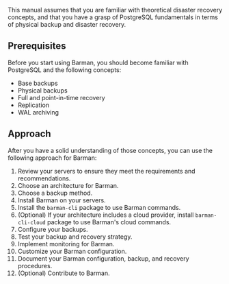 This manual assumes that you are familiar with theoretical disaster recovery concepts, and that you have a grasp of PostgreSQL fundamentals in terms of physical backup and disaster recovery.

## Prerequisites

Before you start using Barman, you should become familiar with PostgreSQL and the following concepts:

- Base backups
- Physical backups
- Full and point-in-time recovery
- Replication
- WAL archiving

## Approach

After you have a solid understanding of those concepts, you can use the following approach for Barman:

1. Review your servers to ensure they meet the requirements and recommendations.
2. Choose an architecture for Barman.
3. Choose a backup method.
4. Install Barman on your servers.
5. Install the `barman-cli` package to use Barman commands.
6. (Optional) If your architecture includes a cloud provider, install `barman-cli-cloud` package to use Barman's cloud commands. 
7. Configure your backups.
8. Test your backup and recovery strategy.
9. Implement monitoring for Barman.
10. Customize your Barman configuration.
11. Document your Barman configuration, backup, and recovery procedures.
12. (Optional) Contribute to Barman.


